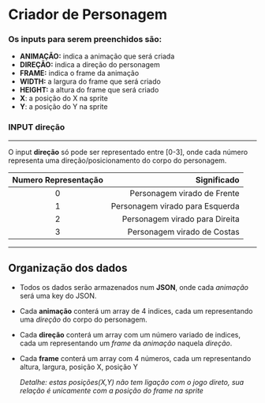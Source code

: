 # Criador de Personagem

### Os inputs para serem preenchidos são:
 * **ANIMAÇÃO:** indica a animação que será criada
 * **DIREÇÃO:** indica a direção do personagem
 * **FRAME:** indica o frame da animação
 * **WIDTH:** a largura do frame que será criado
 * **HEIGHT:** a altura do frame que será criado
 * **X**: a posição do X na sprite
 * **Y**: a posição do Y na sprite


### INPUT direção
-----------------------------------------------
O input **direção** só pode ser representado entre [0-3], onde cada número representa uma direção/posicionamento do corpo do personagem.

| Numero Representação             | Significado                       |
|:--------------------------------:|----------------------------------:|
| 0                                | Personagem virado de Frente       |
| 1                                | Personagem virado para Esquerda   |
| 2                                | Personagem virado para Direita    |
| 3                                | Personagem virado de Costas       |


----------------------------------------------------------------------------

## Organização dos dados
 * Todos os dados serão armazenados num **JSON**, onde cada *animação* será uma key do JSON.

 * Cada **animação** conterá um array de 4 indices, cada um representando uma *direção* do corpo do personagem.

 * Cada **direção** conterá um array com um número variado de indices, cada um representando um *frame* da        *animação* naquela *direção*. 

 * Cada **frame** conterá um array com 4 números, cada um representando altura, largura, posição X, posição Y
   
    *Detalhe: estas posições(X,Y) não tem ligação com o jogo direto, sua relação é unicamente com a posição do frame na sprite*
